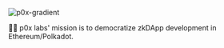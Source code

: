 
![p0x-gradient](https://user-images.githubusercontent.com/720571/203366972-9db21e2c-83d0-4a4f-aaa8-84106e3e1244.svg)

🙋‍♀️ p0x labs' mission is to democratize zkDApp development in Ethereum/Polkadot.

